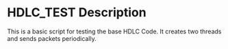 # HDLC_TEST Description

This is a basic script for testing the base HDLC Code.
It creates two threads and sends packets periodically.